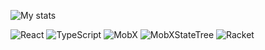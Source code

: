 ![My stats](https://github-readme-stats.vercel.app/api?username=blazecolour&count_private=true&show_icons=true&theme=dark)

![React](https://img.shields.io/badge/react-%2320232a.svg?style=for-the-badge&logo=react&logoColor=%2361DAFB)  ![TypeScript](https://img.shields.io/badge/typescript-%23007ACC.svg?style=for-the-badge&logo=typescript&logoColor=white)  ![MobX](https://img.shields.io/badge/MobX-FF9955.svg?style=for-the-badge&logo=MobX&logoColor=white)  ![MobXStateTree](https://img.shields.io/badge/Racket-9F1D20.svg?style=for-the-badge&logo=Racket&logoColor=white)  ![Racket](https://img.shields.io/badge/Racket-9F1D20.svg?style=for-the-badge&logo=Racket&logoColor=white)

